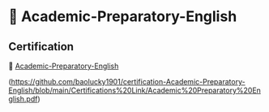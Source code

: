 # 📝 Academic-Preparatory-English

## Certification

🤔 [Academic-Preparatory-English](https://github.com/baolucky1901/certification-Academic-Preparatory-English/tree/main/Certifications%20Link)

(https://github.com/baolucky1901/certification-Academic-Preparatory-English/blob/main/Certifications%20Link/Academic%20Preparatory%20English.pdf)
